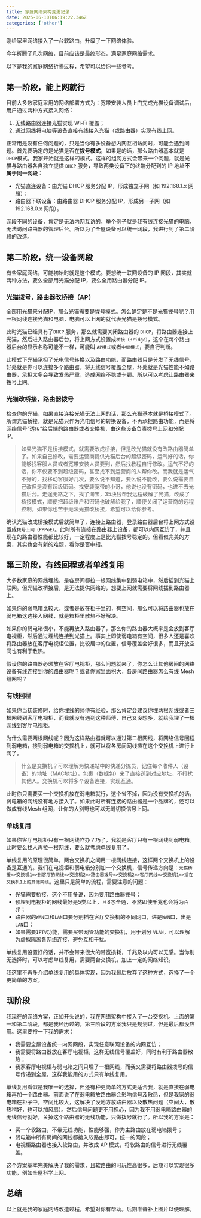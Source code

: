```yaml
---
title: 家庭网络架构变更记录
date: 2025-06-10T06:19:22.346Z
categories: ['other']
---
```


刚给家里网络接入了一台软路由，升级了一下网络体验。
<!-- more -->

今年折腾了几次网络，目前应该是最终形态，满足家庭网络需求。

以下是我的家庭网络折腾过程，希望可以给你一些参考。


## 第一阶段，能上网就行
目前大多数家庭采用的网络部署方式为：宽带安装人员上门完成光猫设备调试后，用户通过两种方式接入网络：
1. 无线路由器连接光猫实现 Wi-Fi 覆盖；
2. 通过网线将电脑等设备直接有线接入光猫（或路由器）实现有线上网。

正常用是没有任何问题的，只是当你有多设备想内网互相访问时，可能会遇到问题。首先要确定的是光猫是否在**拨号模式**，如果是的话，那么路由器基本就是 `DHCP`模式，我家开始就是这样的模式。这样的组网方式会带来一个问题，就是光猫与路由器各自独立提供 `DHCP` 服务，导致两类设备下的终端分配到的 IP 地址**不属于同一网段**：
- 光猫直连设备：由光猫 DHCP 服务分配 IP，形成独立子网（如 192.168.1.x 网段）；
- 路由器下联设备：由路由器 DHCP 服务分配 IP，形成另一子网（如 192.168.0.x 网段）。

网段不同的设备，肯定是无法内网互访的，举个例子就是我有线连接光猫的电脑，无法访问路由器的管理后台。所以为了全屋设备可以统一网段，我进行到了第二阶段的改造。

## 第二阶段，统一设备网段
有些家庭网络，可能初始时就是这个模式。要想统一联网设备的 IP 网段，其实就两种方法，要么全部用光猫分配 IP，要么全用路由器分配 IP。

### 光猫拨号，路由器改桥接（AP）

全部用光猫来分配IP，那么光猫需要是拨号模式。怎么确定是不是光猫拨号呢？用一根网线连接光猫和电脑，电脑可以上网的就代表光猫是拨号模式。

此时光猫已经具有了`DHCP` 服务，那么就需要关闭路由器的 `DHCP`，将路由器连接上光猫，然后进入路由器后台，将上网方式设置成`桥接（Bridge）`，这个在每个路由器后台的显示名称可能不一样，可能叫 `AP模式`或者`中继模式`，要自行判断。

此模式下光猫承担了光电信号转换以及路由功能，而路由器只是分发了无线信号，好处就是你可以连接多个路由器，将无线信号覆盖全屋，坏处就是光猫性能不如路由器，承担太多会导致发热严重，造成网络不稳或卡顿。所以可以考虑让路由器来拨号上网。

### 光猫改桥接，路由器拨号
检查你的光猫，如果直接连接光猫无法上网的话，那么光猫基本就是桥接模式了。所谓光猫桥接，就是光猫只作为光电信号的转换设备，不再承担路由功能，而是将网络信号“透传”给后端的路由器或者交换机，由这些设备负责拨号上网和分配 IP。

> 如果光猫不是桥接模式，就需要改成桥接，但是改光猫就没有改路由器简单了。如果自己修改，需要运营商提供光猫后台的超级密码，运气好的话，你能够找客服人员或者宽带安装人员要到，然后找教程自行修改。运气不好的话，你不仅要不到超级密码，甚至找不到运营商的人帮你改。而我就是运气不好的，找移动客服好几次，要么说不知道，要么说不能改，要么说需要自己改但是没有超级密码。找安装宽带的小哥，他说也没有密码，也进不去光猫后台。走途无路之下，找了淘宝，35块钱帮我远程破解了光猫，改成了桥接模式，顺便把超级账户和密码也破解给我了，顺便关闭了运营商的远程控制。如果你也苦于无法光猫改桥接，希望可以给你参考。

确认光猫改成桥接模式后就简单了，连接上路由器，登录路由器后台将上网方式设置成`拨号上网（PPPoE）`。此时所有连接在路由器上设备，都可以内网互访了，并且现在的路由器性能都比较好，一定程度上是比光猫拨号稳定的。但看似完美的方案，其实也会有新的难题，看你是否中招。

## 第三阶段，有线回程或者单线复用

大多数家庭的网线埋线，是各房间都拉一根网线集中到弱电箱中，然后插到光猫上联网。但光猫改桥接后，是无法提供网络的，想要上网就需要将网线插到路由器上。

如果你的弱电箱比较大，或者是放在柜子里的，有空间，那么可以将路由器也放在弱电箱这边接入网线，就是箱柜里散热不好解决。

如果你的弱电箱很小，不能再放入路由器了，那么你的路由器大概率是会放到客厅电视柜，然后通过埋线连接到光猫上。事实上即使弱电箱有空间，很多人还是喜欢将路由器放在客厅电视柜位置，比较居中的位置，信号覆盖会好很多，而且开放空间也有利于散热。

假设你的路由器必须放在客厅电视柜，那么问题就来了，你怎么让其他房间的网络设备有线连接到你的路由器呢？或者你家里面积大，各房间路由器怎么有线 Mesh 组网呢？

### 有线回程
如果你当初装修时，给你埋线的师傅有经验，那么肯定会建议你埋两根网线或者三根网线到客厅电视柜，而我就没有遇到这种师傅，自己又没想多，就给我埋了一根网线到客厅电视柜。

为什么需要两根网线呢？因为这样路由器就可以通过第二根网线，将网络信号回程到弱电箱，接到弱电箱的交换机上，就可以将各房间网线插在这个交换机上进行上网了。

> 什么是交换机？可以理解为快递站中的快递分拣员，记住每个收件人（设备）的地址（MAC地址），包裹（数据包）来了直接送到对应地址，不打扰其他人。交换机可以将多个设备连接，实现互通。

此时你只需要买一个交换机放在弱电箱就行，这个省不掉，因为没有交换机的话，弱电箱的网线没有地方接入了。如果此时所有连接的路由器是一个品牌的，还可以做成有线Mesh 组网，让你的大别野也可以无缝切换信号上网。

### 单线复用
如果你客厅电视柜只有一根网线咋办？巧了，我就是客厅只有一根网线到弱电箱。此时要么找人再拉一根网线，要么就考虑单线复用了。

单线复用的原理很简单，两台交换机之间用一根网线连接，这样两个交换机上的设备是互通的。我们在电视柜和弱电箱分别加一个交换机，信号传递方向是：`光猫桥接=>交换机1=>到客厅的网线=>交换机2=>路由器拨号=>交换机2=>客厅网线=>交换机1=>插在交换机1上的其他网线`。这里只是简单的流程，需要注意的问题：
- 光猫需要桥接，这个不用多说，因为要用路由器拨号；
- 预埋到电视柜的网线最好是5类以上，且8芯全通，不然即使千兆也会将为百兆；
- 路由器的`WAN`口和`LAN`口要分别插在客厅交换机的不同网口，进是`WAN`口，出是 `LAN`口；
- 如果需要`IPTV`功能，需要买带网管功能的交换机，用于划分 `VLAN`，可以理解为虚拟隔离各网络连接，避免互相干扰。

单线复用设置好的话，并不会带来很大的带宽损耗，千兆及以内可以无感。当你别无选择时，可以考虑单线复用，需要两台交换机，加上一定的网络知识。

我这里不再多介绍单线复用的具体实现，因为我最后放弃了这种方式，选择了一个更简单的方案。

## 现阶段
我现在的网络方案，正如开头说的，我在网络架构中接入了一台交换机。上面的第一和第二阶段，都是我经历过的，第三阶段的方案我只是规划过，但是最后都没应用。这里要捋一下我的需求：
- 我需要全屋设备统一内网网段，实现任意联网设备的内网互访；
- 我需要将路由器放在客厅电视柜，这样无线信号覆盖好，同时有利于路由器散热；
- 我家客厅电视柜与弱电箱之间只埋了一根网线，而我又需要将路由器拨号的信号传递到全屋，这样我能用的方式只有单线复用。

单线复用看似是我唯一的选择，但还有种更简单的方式更适合我，就是直接在弱电箱再加一个路由器。前面说了在弱电箱放路由器会影响信号及散热，但是我家的弱电箱在柜子中，空间比较大，这解决了没地方放路由器以及散热问题（空间大，散热稍好，也可以加风扇）。然后信号问题更不用担心，因为我不用弱电箱路由器的无线信号就好，关掉这个路由器的无线功能，只做拨号就行了。所以我的方案是：
- 买一个软路由，不带无线功能，性能够强，作为主路由放在弱电箱拨号；
- 弱电箱中所有房间的网线都接入软路由即可，统一的网段；
- 电视柜路由器也接入软路由，并改成 AP 模式，将软路由的信号进行无线覆盖。

这个方案基本完美解决了我的需求，且软路由的可玩性高很多，后期可以实现很多功能，例如全屋科学上网。

## 总结
以上就是我的家庭网络改造过程，希望对你有帮助。后期准备补上图片以便理解。